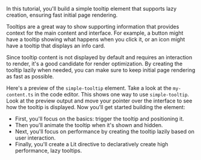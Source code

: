 In this tutorial, you'll build a simple tooltip element that supports lazy
creation, ensuring fast initial page rendering.

Tooltips are a great way to show supporting information that provides context
for the main content and interface. For example, a button might have a tooltip
showing what happens when you click it, or an icon might have a tooltip that
displays an info card.

Since tooltip content is not displayed by default and requires an interaction to
render, it's a good candidate for render optimization. By creating the
tooltip lazily when needed, you can make sure to keep initial page rendering
as fast as possible.

Here's a preview of the `simple-tooltip` element. Take a look at the
`my-content.ts` in the code editor. This shows one way to use `simple-tooltip`.
Look at the preview output and move your pointer over the interface to see how
the tooltip is displayed. Now you'll get started building the element:

* First, you'll focus on the basics: trigger the tooltip and positioning it.
* Then you'll animate the tooltip when it's shown and hidden.
* Next, you'll focus on performance by creating the tooltip lazily based on
user interaction.
* Finally, you'll create a Lit directive to declaratively create
high performance, lazy tooltips.

